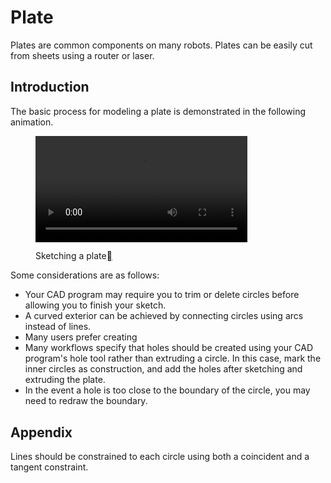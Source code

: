 # Plate
Plates are common components on many robots. Plates can be easily cut from sheets using a router or laser.

## Introduction
The basic process for modeling a plate is demonstrated in the following animation.
<!-- :::{figure} plate.mp4
:alt: Drawing a plate
:width: 80%
:align: center
Sketching a simple plate
::: -->

<figure class="align-center" id="id1">
<a class="reference internal image-reference" href="video/plate.mp4">
    <video width="80%" controls>
        <source src="video/plate.mp4" type="video/mp4">
        Drawing a plate
    </video>
</a>
<figcaption>
<p><span class="caption-text">Sketching a plate</span><a class="headerlink" href="#id1" title="Permalink to this image"></a></p>
</figcaption>
</figure>

Some considerations are as follows:
* Your CAD program may require you to trim or delete circles before allowing you to finish your sketch.
* A curved exterior can be achieved by connecting circles using arcs instead of lines.
* Many users prefer creating 
* Many workflows specify that holes should be created using your CAD program's hole tool rather than extruding a circle. In this case, mark the inner circles as construction, and add the holes after sketching and extruding the plate.
* In the event a hole is too close to the boundary of the circle, you may need to redraw the boundary.

<!-- :::{figure} boundary_redraw.gif
:alt: Redrawing the boundary
:width: 80%
:align: center
Redrawing the boundary of the plate
::: -->

## Appendix
Lines should be constrained to each circle using both a coincident and a tangent constraint.
<!-- :::{figure} boundary_constraints.gif
:alt: Constraining the boundary
:width: 80%
:align: center
Constraining a boundary line
::: -->

<!-- <figure class="align-center" id="id1">
<a class="reference internal image-reference" href="design/plate/boundary_constraints.gif"><img alt="Constraining the boundary" src="design/plate/boundary_constraints.gif" style="width: 80%;" /></a>
<figcaption>
<p><span class="caption-text">Constraining a boundary line</span><a class="headerlink" href="#id1" title="Permalink to this image"></a></p>
</figcaption>
</figure> -->